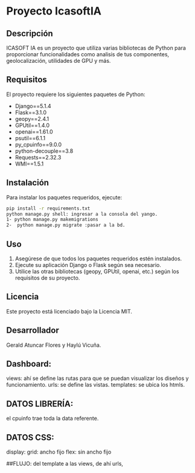 # Proyecto IcasoftIA

## Descripción
ICASOFT IA es un proyecto que utiliza varias bibliotecas de Python para proporcionar funcionalidades como analisis de tus componentes, geolocalización, utilidades de GPU y más.

## Requisitos
El proyecto requiere los siguientes paquetes de Python:
- Django==5.1.4
- Flask==3.1.0
- geopy==2.4.1
- GPUtil==1.4.0
- openai==1.61.0
- psutil==6.1.1
- py_cpuinfo==9.0.0
- python-decouple==3.8
- Requests==2.32.3
- WMI==1.5.1

## Instalación
Para instalar los paquetes requeridos, ejecute:
```bash
pip install -r requirements.txt
python manage.py shell: ingresar a la consola del yango.
1- python manage.py makemigrations
2-  python manage.py migrate :pasar a la bd.
```

## Uso
1. Asegúrese de que todos los paquetes requeridos estén instalados.
2. Ejecute su aplicación Django o Flask según sea necesario.
3. Utilice las otras bibliotecas (geopy, GPUtil, openai, etc.) según los requisitos de su proyecto.

## Licencia
Este proyecto está licenciado bajo la Licencia MIT.

## Desarrollador
Gerald Atuncar Flores y Haylú Vicuña.

## Dashboard:
views: ahí se define las rutas para que se puedan visualizar los diseños y funcionamiento.
urls: se define las vistas.
templates: se ubica los htmls.

## DATOS LIBRERÍA:
el cpuinfo trae toda la data referente.
## DATOS CSS: 
display:
grid: ancho fijo
flex: sin ancho fijo

##FLUJO:
del template a las views, de ahí urls, 